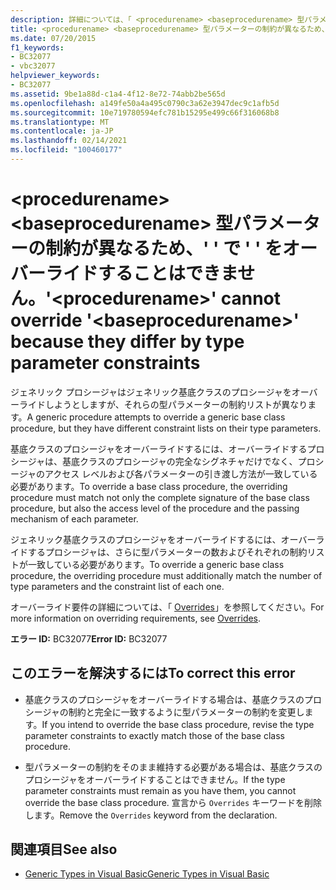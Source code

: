 ```yaml
---
description: 詳細については、「 <procedurename> <baseprocedurename> 型パラメーターの制約が異なるため、' ' で ' ' をオーバーライドすることはできません。
title: <procedurename> <baseprocedurename> 型パラメーターの制約が異なるため、' ' で ' ' をオーバーライドすることはできません。
ms.date: 07/20/2015
f1_keywords:
- BC32077
- vbc32077
helpviewer_keywords:
- BC32077
ms.assetid: 9be1a88d-c1a4-4f12-8e72-74abb2be565d
ms.openlocfilehash: a149fe50a4a495c0790c3a62e3947dec9c1afb5d
ms.sourcegitcommit: 10e719780594efc781b15295e499c66f316068b8
ms.translationtype: MT
ms.contentlocale: ja-JP
ms.lasthandoff: 02/14/2021
ms.locfileid: "100460177"
---
```

# <a name="procedurename-cannot-override-baseprocedurename-because-they-differ-by-type-parameter-constraints"></a><span data-ttu-id="f1214-103">\<procedurename> \<baseprocedurename> 型パラメーターの制約が異なるため、' ' で ' ' をオーバーライドすることはできません。</span><span class="sxs-lookup"><span data-stu-id="f1214-103">'\<procedurename>' cannot override '\<baseprocedurename>' because they differ by type parameter constraints</span></span>

<span data-ttu-id="f1214-104">ジェネリック プロシージャはジェネリック基底クラスのプロシージャをオーバーライドしようとしますが、それらの型パラメーターの制約リストが異なります。</span><span class="sxs-lookup"><span data-stu-id="f1214-104">A generic procedure attempts to override a generic base class procedure, but they have different constraint lists on their type parameters.</span></span>  
  
 <span data-ttu-id="f1214-105">基底クラスのプロシージャをオーバーライドするには、オーバーライドするプロシージャは、基底クラスのプロシージャの完全なシグネチャだけでなく、プロシージャのアクセス レベルおよび各パラメーターの引き渡し方法が一致している必要があります。</span><span class="sxs-lookup"><span data-stu-id="f1214-105">To override a base class procedure, the overriding procedure must match not only the complete signature of the base class procedure, but also the access level of the procedure and the passing mechanism of each parameter.</span></span>  
  
 <span data-ttu-id="f1214-106">ジェネリック基底クラスのプロシージャをオーバーライドするには、オーバーライドするプロシージャは、さらに型パラメーターの数およびそれぞれの制約リストが一致している必要があります。</span><span class="sxs-lookup"><span data-stu-id="f1214-106">To override a generic base class procedure, the overriding procedure must additionally match the number of type parameters and the constraint list of each one.</span></span>  
  
 <span data-ttu-id="f1214-107">オーバーライド要件の詳細については、「 [Overrides](../language-reference/modifiers/overrides.md)」を参照してください。</span><span class="sxs-lookup"><span data-stu-id="f1214-107">For more information on overriding requirements, see [Overrides](../language-reference/modifiers/overrides.md).</span></span>  
  
 <span data-ttu-id="f1214-108">**エラー ID:** BC32077</span><span class="sxs-lookup"><span data-stu-id="f1214-108">**Error ID:** BC32077</span></span>  
  
## <a name="to-correct-this-error"></a><span data-ttu-id="f1214-109">このエラーを解決するには</span><span class="sxs-lookup"><span data-stu-id="f1214-109">To correct this error</span></span>  
  
- <span data-ttu-id="f1214-110">基底クラスのプロシージャをオーバーライドする場合は、基底クラスのプロシージャの制約と完全に一致するように型パラメーターの制約を変更します。</span><span class="sxs-lookup"><span data-stu-id="f1214-110">If you intend to override the base class procedure, revise the type parameter constraints to exactly match those of the base class procedure.</span></span>  
  
- <span data-ttu-id="f1214-111">型パラメーターの制約をそのまま維持する必要がある場合は、基底クラスのプロシージャをオーバーライドすることはできません。</span><span class="sxs-lookup"><span data-stu-id="f1214-111">If the type parameter constraints must remain as you have them, you cannot override the base class procedure.</span></span> <span data-ttu-id="f1214-112">宣言から `Overrides` キーワードを削除します。</span><span class="sxs-lookup"><span data-stu-id="f1214-112">Remove the `Overrides` keyword from the declaration.</span></span>  
  
## <a name="see-also"></a><span data-ttu-id="f1214-113">関連項目</span><span class="sxs-lookup"><span data-stu-id="f1214-113">See also</span></span>

- [<span data-ttu-id="f1214-114">Generic Types in Visual Basic</span><span class="sxs-lookup"><span data-stu-id="f1214-114">Generic Types in Visual Basic</span></span>](../programming-guide/language-features/data-types/generic-types.md)
